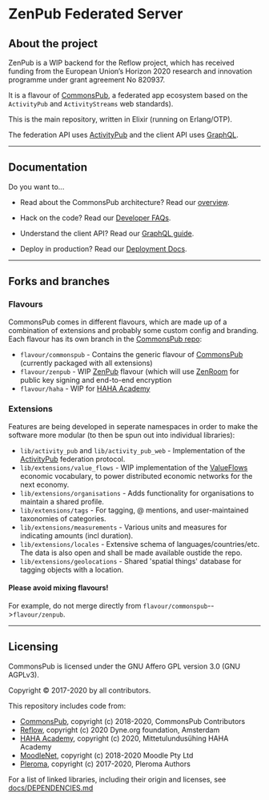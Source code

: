 # ZenPub Federated Server

## About the project

ZenPub is a WIP backend for the Reflow project, which has received funding from the European Union’s Horizon 2020 research and innovation programme under grant agreement No 820937.

It is a flavour of [CommonsPub](http://commonspub.org), a federated app ecosystem based on the `ActivityPub` and `ActivityStreams` web standards).

This is the main repository, written in Elixir (running on Erlang/OTP).

The federation API uses [ActivityPub](http://activitypub.rocks/) and the client API uses [GraphQL](https://graphql.org/).


---

## Documentation

Do you want to...

- Read about the CommonsPub architecture? Read our [overview](https://gitlab.com/CommonsPub/Server/blob/flavour/commonspub/docs/ARCHITECTURE.md).

- Hack on the code? Read our [Developer FAQs](https://gitlab.com/CommonsPub/Server/blob/flavour/commonspub/docs/HACKING.md).

- Understand the client API? Read our [GraphQL guide](https://gitlab.com/CommonsPub/Server/blob/flavour/commonspub/docs/GRAPHQL.md).

- Deploy in production? Read our [Deployment Docs](https://gitlab.com/CommonsPub/Server/blob/flavour/commonspub/docs/DEPLOY.md).

---

## Forks and branches

### Flavours

CommonsPub comes in different flavours, which are made up of a combination of extensions and probably some custom config and branding. Each flavour has its own branch in the [CommonsPub repo](https://gitlab.com/CommonsPub/Server):

- `flavour/commonspub` - Contains the generic flavour of [CommonsPub](http://commonspub.org) (currently packaged with all extensions)
- `flavour/zenpub` - WIP [ZenPub](https://github.com/dyne/zenpub/) flavour (which will use [ZenRoom](https://zenroom.org/) for public key signing and end-to-end encryption
- `flavour/haha` - WIP for [HAHA Academy](https://haha.academy/)

### Extensions

Features are being developed in seperate namespaces in order to make the software more modular (to then be spun out into individual libraries):

- `lib/activity_pub` and `lib/activity_pub_web` - Implementation of the [ActivityPub](http://activitypub.rocks/) federation protocol.
- `lib/extensions/value_flows` - WIP implementation of the [ValueFlows](https://valueflo.ws/) economic vocabulary, to power distributed economic networks for the next economy.
- `lib/extensions/organisations` - Adds functionality for organisations to maintain a shared profile.
- `lib/extensions/tags` - For tagging, @ mentions, and user-maintained taxonomies of categories.
- `lib/extensions/measurements` - Various units and measures for indicating amounts (incl duration).
- `lib/extensions/locales` - Extensive schema of languages/countries/etc. The data is also open and shall be made available oustide the repo.
- `lib/extensions/geolocations` - Shared 'spatial things' database for tagging objects with a location.

#### Please **avoid mixing flavours!**

For example, do not merge directly from `flavour/commonspub`-->`flavour/zenpub`.

---

## Licensing

CommonsPub is licensed under the GNU Affero GPL version 3.0 (GNU AGPLv3).

Copyright © 2017-2020 by all contributors.

This repository includes code from:

- [CommonsPub](https://commonspub.org), copyright (c) 2018-2020, CommonsPub Contributors
- [Reflow](https://reflowproject.eu), copyright (c) 2020 Dyne.org foundation, Amsterdam
- [HAHA Academy](https://haha.academy/), copyright (c) 2020, Mittetulundusühing HAHA Academy
- [MoodleNet](http://moodle.net), copyright (c) 2018-2020 Moodle Pty Ltd
- [Pleroma](https://pleroma.social), copyright (c) 2017-2020, Pleroma Authors

For a list of linked libraries, including their origin and licenses, see [docs/DEPENDENCIES.md](./docs/DEPENDENCIES.md)

